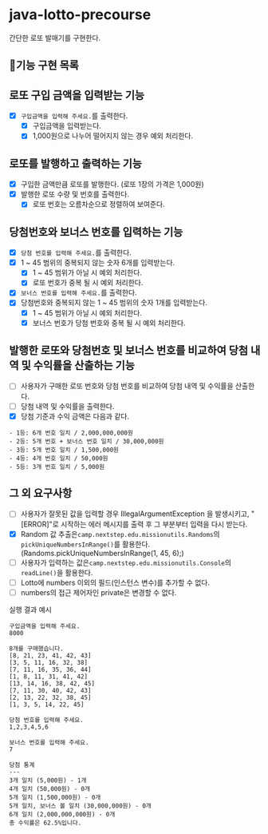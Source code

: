 # java-lotto-precourse

간단한 로또 발매기를 구현한다.

## 📝기능 구현 목록

## 로또 구입 금액을 입력받는 기능

- [x] `구입금액을 입력해 주세요.`를 출력한다.
    - [x] 구입금액을 입력받는다.
    - [x] 1,000원으로 나누어 떨어지지 않는 경우 예외 처리한다.

## 로또를 발행하고 출력하는 기능

- [x] 구입한 금액만큼 로또를 발행한다. (로또 1장의 가격은 1,000원)
- [x] 발행한 로또 수량 및 번호를 출력한다.
    - [x] 로또 번호는 오름차순으로 정렬하여 보여준다.

## 당첨번호와 보너스 번호를 입력하는 기능

- [x] `당첨 번호를 입력해 주세요.`를 출력한다.
- [x] 1 ~ 45 범위의 중복되지 않는 숫자 6개를 입력받는다.
    - [x] 1 ~ 45 범위가 아닐 시 예외 처리한다.
    - [x] 로또 번호가 중복 될 시 예외 처리한다.
- [x] `보너스 번호를 입력해 주세요.`를 출력한다.
- [x] 당첨번호와 중복되지 않는 1 ~ 45 범위의 숫자 1개를 입력받는다.
    - [x] 1 ~ 45 범위가 아닐 시 예외 처리한다.
    - [x] 보너스 번호가 당첨 번호와 중복 될 시 예외 처리한다.

## 발행한 로또와 당첨번호 및 보너스 번호를 비교하여 당첨 내역 및 수익률을 산출하는 기능

- [ ] 사용자가 구매한 로또 번호와 당첨 번호를 비교하여 당첨 내역 및 수익률을 산출한다.
- [ ] 당첨 내역 및 수익률을 출력한다.
- [x] 당첨 기준과 수익 금액은 다음과 같다.

```
- 1등: 6개 번호 일치 / 2,000,000,000원
- 2등: 5개 번호 + 보너스 번호 일치 / 30,000,000원
- 3등: 5개 번호 일치 / 1,500,000원
- 4등: 4개 번호 일치 / 50,000원
- 5등: 3개 번호 일치 / 5,000원
```

## 그 외 요구사항

- [ ] 사용자가 잘못된 값을 입력할 경우 IllegalArgumentException 을 발생시키고, "[ERROR]"로 시작하는 에러 메시지를 출력 후 그 부분부터 입력을 다시 받는다.
- [x] Random 값 추출은`camp.nextstep.edu.missionutils.Randoms`의`pickUniqueNumbersInRange()`를 활용한다.
  (Randoms.pickUniqueNumbersInRange(1, 45, 6);)
- [ ] 사용자가 입력하는 값은`camp.nextstep.edu.missionutils.Console`의`readLine()`을 활용한다.
- [ ] Lotto에 numbers 이외의 필드(인스턴스 변수)를 추가할 수 없다.
- [ ] numbers의 접근 제어자인 private은 변경할 수 없다.

실행 결과 예시

```
구입금액을 입력해 주세요.
8000

8개를 구매했습니다.
[8, 21, 23, 41, 42, 43]
[3, 5, 11, 16, 32, 38]
[7, 11, 16, 35, 36, 44]
[1, 8, 11, 31, 41, 42]
[13, 14, 16, 38, 42, 45]
[7, 11, 30, 40, 42, 43]
[2, 13, 22, 32, 38, 45]
[1, 3, 5, 14, 22, 45]

당첨 번호를 입력해 주세요.
1,2,3,4,5,6

보너스 번호를 입력해 주세요.
7

당첨 통계
---
3개 일치 (5,000원) - 1개
4개 일치 (50,000원) - 0개
5개 일치 (1,500,000원) - 0개
5개 일치, 보너스 볼 일치 (30,000,000원) - 0개
6개 일치 (2,000,000,000원) - 0개
총 수익률은 62.5%입니다.

```